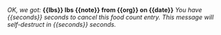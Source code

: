 _OK, we got:_
**{{lbs}} lbs {{note}} from {{org}} on {{date}}**
_You have {{seconds}} seconds to cancel this food count entry._
_This message will self-destruct in {{seconds}} seconds._
